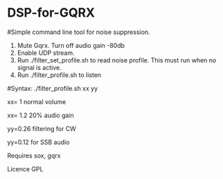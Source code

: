 # DSP-for-GQRX
#Simple command line tool for noise suppression.
1. Mute Gqrx. Turn off audio gain -80db
2. Enable UDP stream.
3. Run ./filter_set_profile.sh to read noise profile. This must run when no signal is active.
4. Run ./filter_profile.sh to listen

#Syntax:
./filter_profile.sh xx yy

xx= 1 normal volume

xx= 1.2 20% audio gain

yy=0.26 filtering for CW

yy=0.12 for SSB audio


Requires sox, gqrx

Licence GPL
